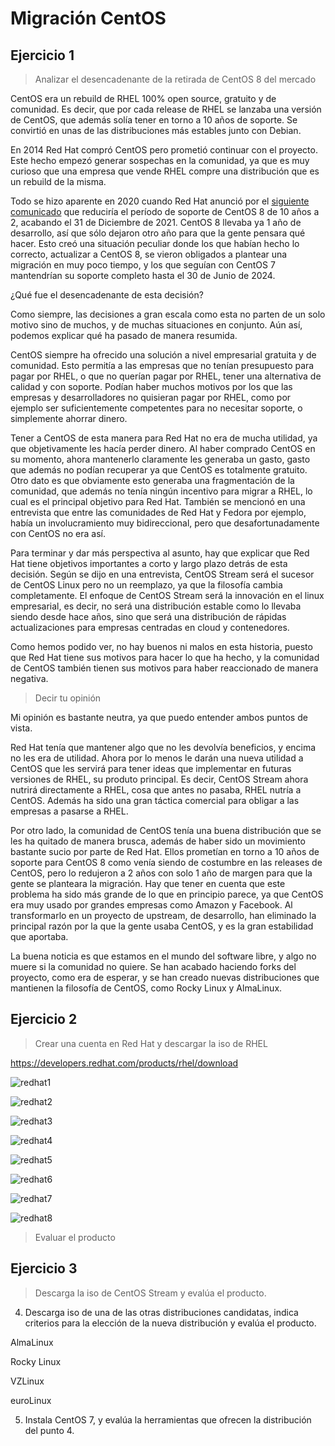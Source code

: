# Migración CentOS

## Ejercicio 1

> Analizar el desencadenante de la retirada de CentOS 8 del mercado

CentOS era un rebuild de RHEL 100% open source, gratuito y de comunidad. Es decir, que por cada release de RHEL se lanzaba una versión de CentOS, que además solía tener en torno a 10 años de soporte. Se convirtió en unas de las distribuciones más estables junto con Debian.

En 2014 Red Hat compró CentOS pero prometió continuar con el proyecto. Este hecho empezó generar sospechas en la comunidad, ya que es muy curioso que una empresa que vende RHEL compre una distribución que es un rebuild de la misma.

Todo se hizo aparente en 2020 cuando Red Hat anunció por el [siguiente comunicado](https://lists.centos.org/pipermail/centos-announce/2020-December/048208.html) que reduciría el período de soporte de CentOS 8 de 10 años a 2, acabando el 31 de Diciembre de 2021. CentOS 8 llevaba ya 1 año de desarrollo, así que sólo dejaron otro año para que la gente pensara qué hacer. Esto creó una situación peculiar donde los que habían hecho lo correcto, actualizar a CentOS 8, se vieron obligados a plantear una migración en muy poco tiempo, y los que seguían con CentOS 7 mantendrían su soporte completo hasta el 30 de Junio de 2024.

¿Qué fue el desencadenante de esta decisión?

Como siempre, las decisiones a gran escala como esta no parten de un solo motivo sino de muchos, y de muchas situaciones en conjunto. Aún así, podemos explicar qué ha pasado de manera resumida.

CentOS siempre ha ofrecido una solución a nivel empresarial gratuita y de comunidad. Esto permitía a las empresas que no tenían presupuesto para pagar por RHEL, o que no querían pagar por RHEL, tener una alternativa de calidad y con soporte. Podían haber muchos motivos por los que las empresas y desarrolladores no quisieran pagar por RHEL, como por ejemplo ser suficientemente competentes para no necesitar soporte, o simplemente ahorrar dinero.

Tener a CentOS de esta manera para Red Hat no era de mucha utilidad, ya que objetivamente les hacía perder dinero. Al haber comprado CentOS en su momento, ahora mantenerlo claramente les generaba un gasto, gasto que además no podían recuperar ya que CentOS es totalmente gratuito. Otro dato es que obviamente esto generaba una fragmentación de la comunidad, que además no tenía ningún incentivo para migrar a RHEL, lo cual es el principal objetivo para Red Hat. También se mencionó en una entrevista que entre las comunidades de Red Hat y Fedora por ejemplo, había un involucramiento muy bidireccional, pero que desafortunadamente con CentOS no era así.

Para terminar y dar más perspectiva al asunto, hay que explicar que Red Hat tiene objetivos importantes a corto y largo plazo detrás de esta decisión. Según se dijo en una entrevista, CentOS Stream será el sucesor de CentOS Linux pero no un reemplazo, ya que la filosofía cambia completamente. El enfoque de CentOS Stream será la innovación en el linux empresarial, es decir, no será una distribución estable como lo llevaba siendo desde hace años, sino que será una distribución de rápidas actualizaciones para empresas centradas en cloud y contenedores.

Como hemos podido ver, no hay buenos ni malos en esta historia, puesto que Red Hat tiene sus motivos para hacer lo que ha hecho, y la comunidad de CentOS también tienen sus motivos para haber reaccionado de manera negativa.

> Decir tu opinión

Mi opinión es bastante neutra, ya que puedo entender ambos puntos de vista.

Red Hat tenía que mantener algo que no les devolvía beneficios, y encima no les era de utilidad. Ahora por lo menos le darán una nueva utilidad a CentOS que les servirá para tener ideas que implementar en futuras versiones de RHEL, su produto principal. Es decir, CentOS Stream ahora nutrirá directamente a RHEL, cosa que antes no pasaba, RHEL nutría a CentOS. Además ha sido una gran táctica comercial para obligar a las empresas a pasarse a RHEL.

Por otro lado, la comunidad de CentOS tenía una buena distribución que se les ha quitado de manera brusca, además de haber sido un movimiento bastante sucio por parte de Red Hat. Ellos prometían en torno a 10 años de soporte para CentOS 8 como venía siendo de costumbre en las releases de CentOS, pero lo redujeron a 2 años con solo 1 año de margen para que la gente se planteara la migración. Hay que tener en cuenta que este problema ha sido más grande de lo que en principio parece, ya que CentOS era muy usado por grandes empresas como Amazon y Facebook. Al transformarlo en un proyecto de upstream, de desarrollo, han eliminado la principal razón por la que la gente usaba CentOS, y es la gran estabilidad que aportaba.

La buena noticia es que estamos en el mundo del software libre, y algo no muere si la comunidad no quiere. Se han acabado haciendo forks del proyecto, como era de esperar, y se han creado nuevas distribuciones que mantienen la filosofía de CentOS, como Rocky Linux y AlmaLinux.

## Ejercicio 2

> Crear una cuenta en Red Hat y descargar la iso de RHEL

<https://developers.redhat.com/products/rhel/download>

![redhat1](https://i.imgur.com/rRF5O1s.png)

![redhat2](https://i.imgur.com/o86bxE4.png)

![redhat3](https://i.imgur.com/PRYaDw4.png)

![redhat4](https://i.imgur.com/jMIkKU5.png)

![redhat5](https://i.imgur.com/XvRKxvD.png)

![redhat6](https://i.imgur.com/nGM7YnJ.png)

![redhat7](https://i.imgur.com/EM3l7jA.png)

![redhat8](https://i.imgur.com/0e3NY0S.png)

> Evaluar el producto


















## Ejercicio 3

> Descarga la iso de CentOS Stream y evalúa el producto.






4. Descarga iso de una de las otras distribuciones candidatas, indica criterios para la elección de la nueva distribución y evalúa el producto.



AlmaLinux

Rocky Linux

VZLinux

euroLinux




5. Instala CentOS 7, y evalúa la herramientas que ofrecen la distribución del punto 4.













## 


```shell
```

![]()
